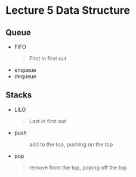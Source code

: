 # Lecture 5 Data Structure

## Queue

-   FIFO
    > First in first out
-   enqueue
-   dequeue

## Stacks

-   LILO
    > Last in first out
- push
    > add to the top, pushing on the top
- pop
    > remove from the top, poping off the top

